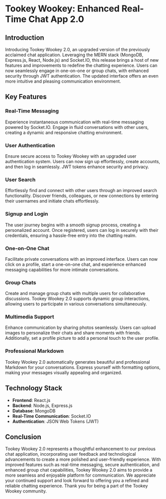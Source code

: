 # Tookey Wookey: Enhanced Real-Time Chat App 2.0

## Introduction
Introducing Tookey Wookey 2.0, an upgraded version of the previously acclaimed chat application. Leveraging the MERN stack (MongoDB, Express.js, React, Node.js) and Socket.IO, this release brings a host of new features and improvements to redefine the chatting experience. Users can now seamlessly engage in one-on-one or group chats, with enhanced security through JWT authentication. The updated interface offers an even more intuitive and pleasing communication environment.

## Key Features

### Real-Time Messaging
Experience instantaneous communication with real-time messaging powered by Socket.IO. Engage in fluid conversations with other users, creating a dynamic and responsive chatting environment.

### User Authentication
Ensure secure access to Tookey Wookey with an upgraded user authentication system. Users can now sign up effortlessly, create accounts, and then log in seamlessly. JWT tokens enhance security and privacy.

### User Search
Effortlessly find and connect with other users through an improved search functionality. Discover friends, colleagues, or new connections by entering their usernames and initiate chats effortlessly.

### Signup and Login
The user journey begins with a smooth signup process, creating a personalized account. Once registered, users can log in securely with their credentials, ensuring a hassle-free entry into the chatting realm.

### One-on-One Chat
Facilitate private conversations with an improved interface. Users can now click on a profile, start a one-on-one chat, and experience enhanced messaging capabilities for more intimate conversations.

### Group Chats
Create and manage group chats with multiple users for collaborative discussions. Tookey Wookey 2.0 supports dynamic group interactions, allowing users to participate in various conversations simultaneously.

### Multimedia Support
Enhance communication by sharing photos seamlessly. Users can upload images to personalize their chats and share moments with friends. Additionally, set a profile picture to add a personal touch to the user profile.

### Professional Markdown
Tookey Wookey 2.0 automatically generates beautiful and professional Markdown for your conversations. Express yourself with formatting options, making your messages visually appealing and organized.

## Technology Stack

- **Frontend**: React.js
- **Backend**: Node.js, Express.js
- **Database**: MongoDB
- **Real-Time Communication**: Socket.IO
- **Authentication**: JSON Web Tokens (JWT)

## Conclusion

Tookey Wookey 2.0 represents a thoughtful enhancement to our previous chat application, incorporating user feedback and technological advancements to create a more polished and user-friendly experience. With improved features such as real-time messaging, secure authentication, and enhanced group chat capabilities, Tookey Wookey 2.0 aims to provide a more seamless and enjoyable platform for communication. We appreciate your continued support and look forward to offering you a refined and reliable chatting experience. Thank you for being a part of the Tookey Wookey community.
